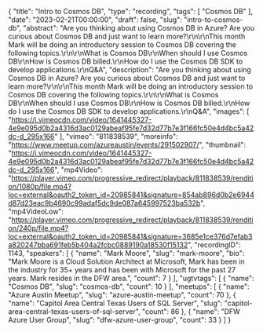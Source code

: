 {
  "title": "Intro to Cosmos DB",
  "type": "recording",
  "tags": [
    "Cosmos DB"
  ],
  "date": "2023-02-21T00:00:00",
  "draft": false,
  "slug": "intro-to-cosmos-db",
  "abstract": "Are you thinking about using Cosmos DB in Azure? Are you curious about Cosmos DB and just want to learn more?\r\n\r\nThis month Mark will be doing an introductory session to Cosmos DB covering the following topics.\r\n\r\nWhat is Cosmos DB\r\nWhen should I use Cosmos DB\r\nHow is Cosmos DB billed.\r\nHow do I use the Cosmos DB SDK to develop applications.\r\nQ&A",
  "description": "Are you thinking about using Cosmos DB in Azure? Are you curious about Cosmos DB and just want to learn more?\r\n\r\nThis month Mark will be doing an introductory session to Cosmos DB covering the following topics.\r\n\r\nWhat is Cosmos DB\r\nWhen should I use Cosmos DB\r\nHow is Cosmos DB billed.\r\nHow do I use the Cosmos DB SDK to develop applications.\r\nQ&A",
  "images": [
    "https://i.vimeocdn.com/video/1641445327-4e9e095d0b2a4316d3ac0129abeaf95fe7d32d77b7e3f166fc50e4d4bc5a42dc-d_295x166"
  ],
  "vimeo": "811838539",
  "moreinfo": "https://www.meetup.com/azureaustin/events/291502907/",
  "thumbnail": "https://i.vimeocdn.com/video/1641445327-4e9e095d0b2a4316d3ac0129abeaf95fe7d32d77b7e3f166fc50e4d4bc5a42dc-d_295x166",
  "mp4Video": "https://player.vimeo.com/progressive_redirect/playback/811838539/rendition/1080p/file.mp4?loc=external&oauth2_token_id=20985841&signature=854ab896d0b2e6944d87d23eac9b4690c99adaf5dc9de087a645997523ba532b",
  "mp4VideoLow": "https://player.vimeo.com/progressive_redirect/playback/811838539/rendition/240p/file.mp4?loc=external&oauth2_token_id=20985841&signature=3685e1ce376d7efab3a820247bba691feb5b404a2fcbc0889190a18530f15132",
  "recordingID": 1143,
  "speakers": [
    {
      "name": "Mark Moore",
      "slug": "mark-moore",
      "bio": "Mark Moore is a Cloud Solution Architect at Microsoft, Mark has been in the industry for 35+ years and has been with Microsoft for the past 27 years. Mark resides in the DFW area.",
      "count": 7
    }
  ],
  "ugtvtags": [
    {
      "name": "Cosmos DB",
      "slug": "cosmos-db",
      "count": 10
    }
  ],
  "meetups": [
    {
      "name": "Azure Austin Meetup",
      "slug": "azure-austin-meetup",
      "count": 70
    },
    {
      "name": "Capitol Area Central Texas Users of SQL Server",
      "slug": "capitol-area-central-texas-users-of-sql-server",
      "count": 86
    },
    {
      "name": "DFW Azure User Group",
      "slug": "dfw-azure-user-group",
      "count": 33
    }
  ]
}